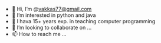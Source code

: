 - 👋 Hi, I’m @vakkas77@gmail.com
- 👀 I’m interested in python and java
- 🌱 I hava 15+ years exp. in teaching computer programming
- 💞️ I’m looking to collaborate on ...
- 📫 How to reach me ...

<!---
vakkas77/vakkas77 is a ✨ special ✨ repository because its `README.md` (this file) appears on your GitHub profile.
You can click the Preview link to take a look at your changes.
--->
